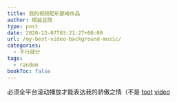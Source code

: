 ```yaml
---
title: 我的视频配乐巅峰作品
author: 椒盐豆豉
type: post
date: 2020-12-07T03:21:27+00:00
url: /my-best-video-background-music/
categories:
  - 不行就分
tags:
  - random
bookToc: false
---
```

必须全平台滚动播放才能表达我的骄傲之情（不是
[toot](https://douchi.space/@mtfront/105336586286026656)
[video](https://media.douchi.space/douchi/media_attachments/files/105/336/579/147/137/812/original/3a9e7095eda0776d.mp4)

